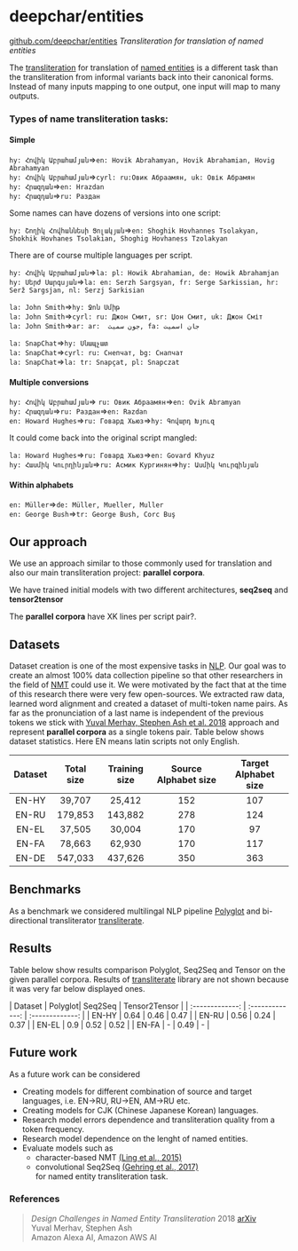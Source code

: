 # deepchar/entities

[github.com/deepchar/entities](https://github.com/deepchar/entities/) *Transliteration for translation of named entities*

The [transliteration](https://deepchar.github.io/) for translation of [named entities](https://en.wikipedia.org/wiki/Named_entity) is a different task than the transliteration from informal variants back into their canonical forms.  Instead of many inputs mapping to one output, one input will map to many outputs.

### Types of name transliteration tasks:

#### Simple
````hy: Հովիկ Աբրահամյան````=>````en: Hovik Abrahamyan, Hovik Abrahamian, Hovig Abrahamyan````<br/>
````hy: Հովիկ Աբրահամյան````=>````cyrl: ru:Овик Абраамян, uk: Овік Абрамян````<br/>
````hy: Հրազդան````=>````en: Hrazdan````<br/>
````hy: Հրազդան````=>````ru: Раздан````<br/>

Some names can have dozens of versions into one script:

````hy: Շողիկ Հովհաննեսի Ցոլակյան````=>````en: Shoghik Hovhannes Tsolakyan, Shokhik Hovhanes Tsolakian, Shoghig Hovhaness Tzolakyan````<br/>

There are of course multiple languages per script.

````hy: Հովիկ Աբրահամյան````=>````la: pl: Howik Abrahamian, de: Howik Abrahamjan````<br/>
````hy: Սերժ Սարգսյան````=>````la: en: Serzh Sargsyan, fr: Serge Sarkissian, hr: Serž Sargsjan, nl: Serzj Sarkisian````<br/>


````la: John Smith````=>````hy: Ջոն Սմիթ````<br/>
````la: John Smith````=>````cyrl: ru: Джон Смит, sr: Џон Смит, uk: Джон Сміт````<br/>
````la: John Smith````=>````ar: ar:  جون سميث, fa: جان اسمیت````<br/>  
  
````la: SnapChat````=>````hy: Սնապչատ````<br/>
````la: SnapChat````=>````cyrl: ru: Снепчат, bg: Снапчат````<br/>
````la: SnapChat````=>````la: tr: Snapçat, pl: Snapczat````<br/>

#### Multiple conversions

````hy: Հովիկ Աբրահամյան````=> ````ru: Овик Абраамян````=>````en: Ovik Abramyan````<br/>
````hy: Հրազդան````=>````ru: Раздан````=>````en: Razdan````<br/>
````en: Howard Hughes````=>````ru: Говард Хьюз````=>````hy: Գովարդ Խյուզ````<br/>


It could come back into the original script mangled:

````la: Howard Hughes````=>````ru: Говард Хьюз````=>````en: Govard Khyuz````<br/>
````hy: Հասմիկ Կուրղինյան````=>````ru: Асмик Кургинян````=>````hy: Ասմիկ Կուրգինյան````<br/> 

#### Within alphabets

````en: Müller````=>````de: Müller, Mueller, Muller````<br/>
````en: George Bush````=>````tr: George Bush, Corc Buş````<br/>

## Our approach

We use an approach similar to those commonly used for translation and also our main transliteration project: **parallel corpora**.

We have trained initial models with two different architectures, **seq2seq** and **tensor2tensor**

The **parallel corpora** have XK lines per script pair?.


## Datasets

Dataset creation is one of the most expensive tasks in [NLP](https://en.wikipedia.org/wiki/Natural_language_processing). Our goal was to create an almost 100% data collection pipeline so that other researchers in the field of [NMT](https://en.wikipedia.org/wiki/Neural_machine_translation) could use it. We were motivated by the fact that at the time of this research there were very few open-sources.
We extracted raw data, learned word alignment and created a dataset of multi-token name pairs. As far as the pronunciation of a last name is independent of the previous tokens we stick with [Yuval Merhav, Stephen Ash et al. 2018](https://arxiv.org/abs/1808.02563) approach and represent **parallel corpora** as a single tokens pair. 
Table below shows dataset statistics. Here EN means latin scripts not only English.

| Dataset  | Total size | Training size  | Source Alphabet size | Target Alphabet size | 
| :-------------: | :-------------: | :-------------: | :-------------: | :-------------: |
| EN-HY  | 39,707  | 25,412  | 152  | 107  |
| EN-RU  | 179,853  | 143,882  | 278  | 124  |
| EN-EL  | 37,505  | 30,004  | 170  | 97  |
| EN-FA  | 78,663  | 62,930  | 170  | 117  |
| EN-DE  | 547,033  | 437,626  | 350  | 363  |


## Benchmarks
As a benchmark we considered multilingal NLP pipeline [Polyglot](https://pypi.org/project/polyglot/) and bi-directional transliterator [transliterate](https://pypi.org/project/transliterate/).


## Results

Table below show results comparison Polyglot, Seq2Seq and Tensor on the given parallel corpora. Results of [transliterate](https://pypi.org/project/transliterate/) library are not shown because it was very far below displayed ones.

| Dataset  | Polyglot| Seq2Seq  | Tensor2Tensor | 
| :-------------: | :-------------: | :-------------: |
| EN-HY  | 0.64  | 0.46  | 0.47  |
| EN-RU  | 0.56  | 0.24  | 0.37  |
| EN-EL  | 0.9  | 0.52  | 0.52  |
| EN-FA  | -  | 0.49  | -  |

## Future work

As a future work can be considered
 - Creating models for different combination of source and target languages, i.e. EN->RU, RU->EN, AM->RU etc.
 - Creating models for CJK (Chinese Japanese Korean) languages.
 - Research model errors dependence and transliteration quality from a token frequency.
 - Research model dependence on the lenght of named entities.
 - Evaluate models such as 
    - character-based NMT [(Ling et al., 2015)](https://arxiv.org/pdf/1808.02563.pdf)
    - convolutional Seq2Seq [(Gehring et al., 2017)](https://arxiv.org/pdf/1705.03122.pdf)<br   />
 for named entity transliteration task.
 


### References

> *Design Challenges in Named Entity Transliteration* 2018  [arXiv](https://arxiv.org/abs/1808.02563)  
> Yuval Merhav, Stephen Ash   
> Amazon Alexa AI, Amazon AWS AI
